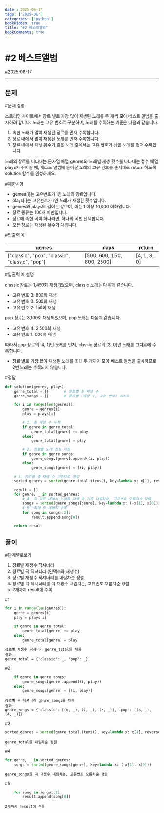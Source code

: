 ```yaml
---
date : 2025-06-17
tags: ['2025-06']
categories: ['python']
bookHidden: true
title: "#2 베스트앨범"
bookComments: true
---
```


# #2 베스트앨범

#2025-06-17

---

## 문제

#문제 설명

스트리밍 사이트에서 장르 별로 가장 많이 재생된 노래를 두 개씩 모아 베스트 앨범을 출시하려 합니다. 노래는 고유 번호로 구분하며, 노래를 수록하는 기준은 다음과 같습니다.

1. 속한 노래가 많이 재생된 장르를 먼저 수록합니다.
2. 장르 내에서 많이 재생된 노래를 먼저 수록합니다.
3. 장르 내에서 재생 횟수가 같은 노래 중에서는 고유 번호가 낮은 노래를 먼저 수록합니다.

노래의 장르를 나타내는 문자열 배열 genres와 노래별 재생 횟수를 나타내는 정수 배열 plays가 주어질 때, 베스트 앨범에 들어갈 노래의 고유 번호를 순서대로 return 하도록 solution 함수를 완성하세요.

#제한사항

- genres[i]는 고유번호가 i인 노래의 장르입니다.
- plays[i]는 고유번호가 i인 노래가 재생된 횟수입니다.
- genres와 plays의 길이는 같으며, 이는 1 이상 10,000 이하입니다.
- 장르 종류는 100개 미만입니다.
- 장르에 속한 곡이 하나라면, 하나의 곡만 선택합니다.
- 모든 장르는 재생된 횟수가 다릅니다.

#입출력 예

| genres | plays | return |
| --- | --- | --- |
| ["classic", "pop", "classic", "classic", "pop"] | [500, 600, 150, 800, 2500] | [4, 1, 3, 0] |

#입출력 예 설명

classic 장르는 1,450회 재생되었으며, classic 노래는 다음과 같습니다.

- 고유 번호 3: 800회 재생
- 고유 번호 0: 500회 재생
- 고유 번호 2: 150회 재생

pop 장르는 3,100회 재생되었으며, pop 노래는 다음과 같습니다.

- 고유 번호 4: 2,500회 재생
- 고유 번호 1: 600회 재생

따라서 pop 장르의 [4, 1]번 노래를 먼저, classic 장르의 [3, 0]번 노래를 그다음에 수록합니다.

- 장르 별로 가장 많이 재생된 노래를 최대 두 개까지 모아 베스트 앨범을 출시하므로 2번 노래는 수록되지 않습니다.

#정답

```python
def solution(genres, plays):
    genre_total = {}       # 장르별 총 재생 수
    genre_songs = {}       # 장르별 (재생 수, 고유 번호) 리스트

    for i in range(len(genres)):
        genre = genres[i]
        play = plays[i]

        # 1. 총 재생 수 누적
        if genre in genre_total:
            genre_total[genre] += play
        else:
            genre_total[genre] = play

        # 2. 장르별 노래 정보 저장
        if genre in genre_songs:
            genre_songs[genre].append((i, play))
        else:
            genre_songs[genre] = [(i, play)]

    # 3. 장르를 총 재생 수 기준으로 정렬
    sorted_genres = sorted(genre_total.items(), key=lambda x: x[1], reverse=True)

    result = []
    for genre, _ in sorted_genres:
        # 4. 각 장르 내에서 노래를 재생 수 기준 내림차순, 고유번호 오름차순 정렬
        songs = sorted(genre_songs[genre], key=lambda x: (-x[1], x[0]))
        # 5. 최대 두 개까지 수록
        for song in songs[:2]:
            result.append(song[0])

    return result
```



## 풀이

#단계별로보기

1. 장르별 재생수 딕셔너리
2. 장르별 곡 딕셔너리 (인덱스와 재생수)
3. 장르별 재생수 딕셔너리를 내림차순 정렬
4. 장르별 곡 딕셔너리를 곡 재생수 내림차순, 고유번호 오름차순 정렬
5. 2개까지 result에 수록

#1

```python
for i in range(len(genres)):
    genre = genres[i]
    play = plays[i]

    if genre in genre_total:
        genre_total[genre] += play
    else:
        genre_total[genre] = play
```
```plain text
장르별 재생수 딕셔너리 genre_total를 채움
결과:
genre_total = {'classic': _, 'pop': _}
```

#2

```python
    if genre in genre_songs:
        genre_songs[genre].append((i, play))
    else:
        genre_songs[genre] = [(i, play)]
```
```plain text
장르별 곡 딕셔너리 genre_songs를 채움
결과:
genre_songs = {'classic': [(0, _), (1, _), (2, _)], 'pop': [(3, _), (4, _)]}
```

#3

```python
sorted_genres = sorted(genre_total.items(), key=lambda x: x[1], reverse=True)
```
```plain text
genre_total를 내림차순 정렬
```

#4

```python
for genre, _ in sorted_genres:
    songs = sorted(genre_songs[genre], key=lambda x: (-x[1], x[0]))
```
```plain text
genre_songs를 곡 재생수 내림차순, 고유번호 오름차순 정렬
```

#5

```python
    for song in songs[:2]:
        result.append(song[0])
```
```plain text
2개까지 result에 수록
```
